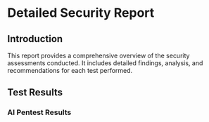 # Detailed Security Report

## Introduction

This report provides a comprehensive overview of the security assessments conducted. It includes detailed findings, analysis, and recommendations for each test performed.

## Test Results

### AI Pentest Results
